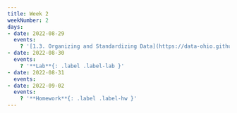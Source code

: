 ```yaml
---
title: Week 2
weekNumber: 2
days:
- date: 2022-08-29
  events:
    ? '[1.3. Organizing and Standardizing Data](https://data-ohio.github.io/introductory-data-science/1/3/1_3_organize_data.html)'
- date: 2022-08-30
  events:
    ? '**Lab**{: .label .label-lab }'
- date: 2022-08-31
  events:
- date: 2022-09-02
  events:
    ? '**Homework**{: .label .label-hw }'
---
```

